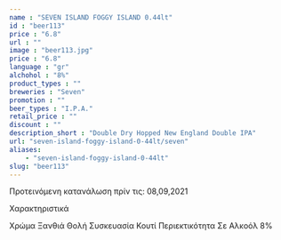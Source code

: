 ```yaml
---
name : "SEVEN ISLAND FOGGY ISLAND 0.44lt"
id : "beer113"
price : "6.8"
url : ""
image : "beer113.jpg"
price : "6.8"
language : "gr"
alchohol : "8%"
product_types : ""
breweries : "Seven"
promotion : ""
beer_types : "I.P.A."
retail_price : ""
discount : ""
description_short : "Double Dry Hopped New England Double IPA"
url: "seven-island-foggy-island-0-44lt/seven"
aliases: 
    - "seven-island-foggy-island-0-44lt"
slug: "beer113"
---
```


Προτεινόμενη κατανάλωση πρίν τις: 08,09,2021

Χαρακτηριστικά

Χρώμα
Ξανθιά Θολή
Συσκευασία
Κουτί
Περιεκτικότητα Σε Αλκοόλ
8%